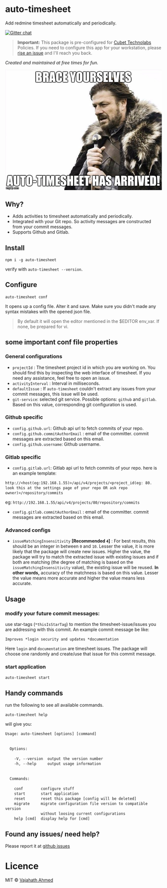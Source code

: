 # auto-timesheet
Add redmine timesheet automatically and periodically.

[![Gitter chat](https://badges.gitter.im/npm-sqlify/gitter.png)](https://gitter.im/auto-timesheet/Lobby?utm_source=share-link&utm_medium=link&utm_campaign=share-link)


> **Important:** This package is pre-configured for [Cubet Technolabs](http://cubettech.com/) Policies. If you need to configure this app for your workstation, please [rise an issue](https://github.com/vajahath/auto-timesheet/issues) and I'll reach you back.

*Created and maintained at free times for fun.*

![](media/arrived.jpg)

## Why?
- Adds activities to timesheet automatically and periodically.
- Integrated with your Git repo. So activity messages are constructed from your commit messages.
- Supports Github and Gitlab.

## Install
```
npm i -g auto-timesheet
```
verify with `auto-timesheet --version`.

## Configure
```
auto-timesheet conf
```
It opens up a config file. Alter it and save.
Make sure you didn't made any syntax mistakes with the opened json file.

> By default it will open the editor mentioned in the $EDITOR env_var. If none, be prepared for vi.

## some important conf file properties

### General configurations
- `projectId` : The timesheet project id in which you are working on. You should find this by inspecting the web interface of timesheet. If you need any assistance, feel free to open an issue.
- `activityInterval` : Interval in milliseconds.
- `defaultIssue` : If `auto-timesheet` couldn't extract any issues from your commit messages, this issue will be used.
- `git-service`: selected git service. Possible options: `github` and `gitlab`. Based on this value, corresponding git configuration is used.
### Github specific
- `config.github.url`: Github api url to fetch commits of your repo.
- `config.github.commitAuthorEmail` : email of the committer. commit messages are extracted based on this email.
- `config.github.username`: Github username.

### Gitlab specific
- `config.gitlab.url`: Gitlab api url to fetch commits of your repo.
here is an example template: 
```
http://<host(eg:192.168.1.55)>/api/v4/projects/<project_id(eg: 80. look this at the settings page of your repo OR ask repo owner)>/repository/commits
```
eg: `http://192.168.1.55/api/v4/projects/80/repository/commits`
- `config.gitlab.commitAuthorEmail` : email of the committer. commit messages are extracted based on this email.

### Advanced configs
- `issueMatchingInsensitivity` **[Recommended `4`]** : For best results, this should be an integer in between `0` and `10`. Lesser the value, it is more likely that the package will create new issues. Higher the value, the package will try to match the extracted issue with existing issues and if both are matching (the degree of matching is based on the `issueMatchingInsensitivity` value), the existing issue will be reused. **In other words,** accuracy of the matchness is based on this value. Lesser the value means more accurate and higher the value means less accurate.

## Usage
### modify your future commit messages:
use star-tags (`*thisIsStarTag`) to mention the timesheet-issue/issues you are addressing with this commit.
An example commit message be like:
```
Improves *login security and updates *documentation 
```
Here `login` and `documentation` are timesheet issues. The package will choose one randomly and create/use that issue for this commit message.

### start application
```
auto-timesheet start
```

## Handy commands
run the following to see all available commands.
```
auto-timesheet help
```
will give you:
```
Usage: auto-timesheet [options] [command]


  Options:

    -V, --version  output the version number
    -h, --help     output usage information


  Commands:

    conf        configure stuff
    start       start application
    reset       reset this package [config will be deleted]
    migrate     migrate configuration file version to compatible version
                without loosing current configurations
    help [cmd]  display help for [cmd]
```
## Found any issues/ need help?
Please report it at [github issues](https://github.com/vajahath/auto-timesheet/issues)


# Licence
MIT &copy; [Vajahath Ahmed](https://twitter.com/vajahath7)
